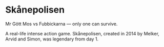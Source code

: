 # Skånepolisen
Mr Gött Mos vs Fubbickarna — only one can survive.

A real-life intense action game. Skånepolisen, created in 2014 by Melker, Arvid and Simon, was legendary from day 1.
